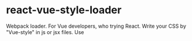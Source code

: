 # react-vue-style-loader
Webpack loader.
For Vue developers, who trying React.
Write your CSS by "Vue-style" in js or jsx files. Use <style> - tag;
Available attributes "lang" are: "sass", "less", "postcss". It's for using css preprocessor's webpack loaders.
```
<style lang="sass">
  .calendar-desk {
    background: green;
    color: white;
    h1 {
      padding: 100px;
    }
    &__trololo-section {
      color: red;
    }
  }
</style>

import React, { Component } from 'react';
import PropTypes from 'prop-types';
export default class CalendarDesk extends Component {
  render() {
    return (
      <div className="calendar-desk">
        <h1>Hello world</h1>
        <div className="calendar-desk__trololo-section">
          <h1>Trololo</h1>
        </div>
      </div>
    );
  }
}


```
